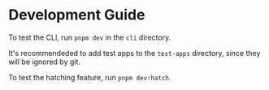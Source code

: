 # Development Guide

To test the CLI, run `pnpm dev` in the `cli` directory.

It's recommendeded to add test apps to the `test-apps` directory, since they will be ignored by git.

To test the hatching feature, run `pnpm dev:hatch`.